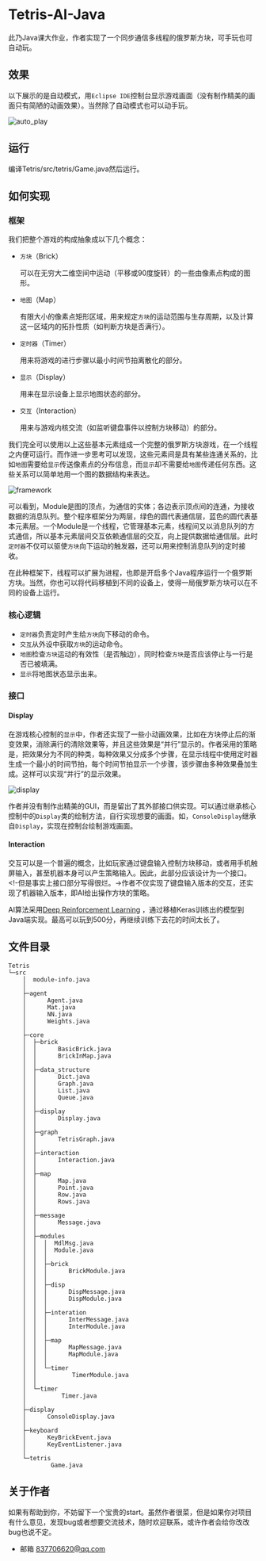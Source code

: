 # Tetris-AI-Java
此乃Java课大作业，作者实现了一个同步通信多线程的俄罗斯方块，可手玩也可自动玩。

## 效果
以下展示的是自动模式，用`Eclipse IDE`控制台显示游戏画面（没有制作精美的画面只有简陋的动画效果）。当然除了自动模式也可以动手玩。

![auto_play](./auto_play.gif)

## 运行
编译Tetris/src/tetris/Game.java然后运行。

## 如何实现
### 框架
我们把整个游戏的构成抽象成以下几个概念：
* `方块`（Brick）

  可以在无穷大二维空间中运动（平移或90度旋转）的一些由像素点构成的图形。
* `地图`（Map）
  
  有限大小的像素点矩形区域，用来规定`方块`的运动范围与生存周期，以及计算这一区域内的拓扑性质（如判断方块是否满行）。
* `定时器`（Timer）

  用来将游戏的进行步骤以最小时间节拍离散化的部分。
* `显示`（Display）
  
  用来在显示设备上显示地图状态的部分。
* `交互`（Interaction）

  用来与游戏内核交流（如监听键盘事件以控制方块移动）的部分。

我们完全可以使用以上这些基本元素组成一个完整的俄罗斯方块游戏，在一个线程之内便可运行。而作进一步思考可以发现，这些元素间是具有某些连通关系的，比如`地图`需要给`显示`传送像素点的分布信息，而`显示`却不需要给`地图`传递任何东西。这些关系可以简单地用一个图的数据结构来表达。

![framework](./framework.jpg)

可以看到，Module是图的顶点，为通信的实体；各边表示顶点间的连通，为接收数据的消息队列。整个程序框架分为两层，绿色的圆代表通信层，蓝色的圆代表基本元素层。一个Module是一个线程，它管理基本元素，线程间又以消息队列的方式通信，所以基本元素层间交互依赖通信层的交互，向上提供数据给通信层。此时`定时器`不仅可以驱使`方块`向下运动的触发器，还可以用来控制消息队列的定时接收。

在此种框架下，线程可以扩展为进程，也即是开启多个Java程序运行一个俄罗斯方块。当然，你也可以将代码移植到不同的设备上，使得一局俄罗斯方块可以在不同的设备上运行。

### 核心逻辑
* `定时器`负责定时产生给`方块`向下移动的命令。
* `交互`从外设中获取`方块`的运动命令。
* `地图`检查`方块`运动的有效性（是否触边），同时检查`方块`是否应该停止与一行是否已被填满。
* `显示`将地图状态显示出来。

### 接口
#### Display
在游戏核心控制的`显示`中，作者还实现了一些小动画效果，比如在方块停止后的渐变效果，消除满行的清除效果等，并且这些效果是“并行”显示的。作者采用的策略是，把效果分为不同的种类，每种效果又分成多个步骤，在显示线程中使用定时器生成一个最小的时间节拍，每个时间节拍显示一个步骤，该步骤由多种效果叠加生成。这样可以实现“并行”的显示效果。

![display](./display.jpg)

作者并没有制作出精美的GUI，而是留出了其外部接口供实现。可以通过继承核心控制中的`Display`类的绘制方法，自行实现想要的画面。如，`ConsoleDisplay`继承自`Display`，实现在控制台绘制游戏画面。

#### Interaction
交互可以是一个普遍的概念，比如玩家通过键盘输入控制方块移动，或者用手机触屏输入，甚至机器本身可以产生策略输入。因此，此部分应该设计为一个接口。<!-但是事实上接口部分写得很烂。->作者不仅实现了键盘输入版本的交互，还实现了机器输入版本，即AI给出操作方块的策略。

AI算法采用[Deep Reinforcement Learning](https://github.com/nuno-faria/tetris-ai) ，通过移植Keras训练出的模型到Java端实现。最高可以玩到500分，再继续训练下去花的时间太长了。

## 文件目录
    Tetris
    └─src
        │  module-info.java
        │  
        ├─agent 
        │      Agent.java               
        │      Mat.java
        │      NN.java                 
        │      Weights.java       
        │      
        ├─core
        │  ├─brick
        │  │      BasicBrick.java
        │  │      BrickInMap.java
        │  │      
        │  ├─data_structure
        │  │      Dict.java
        │  │      Graph.java
        │  │      List.java
        │  │      Queue.java
        │  │      
        │  ├─display
        │  │      Display.java
        │  │      
        │  ├─graph
        │  │      TetrisGraph.java
        │  │      
        │  ├─interaction
        │  │      Interaction.java
        │  │      
        │  ├─map
        │  │      Map.java
        │  │      Point.java
        │  │      Row.java
        │  │      Rows.java
        │  │      
        │  ├─message
        │  │      Message.java
        │  │      
        │  ├─modules
        │  │  │  MdlMsg.java
        │  │  │  Module.java
        │  │  │  
        │  │  ├─brick
        │  │  │      BrickModule.java
        │  │  │      
        │  │  ├─disp
        │  │  │      DispMessage.java
        │  │  │      DispModule.java
        │  │  │      
        │  │  ├─interation
        │  │  │      InterMessage.java
        │  │  │      InterModule.java
        │  │  │      
        │  │  ├─map
        │  │  │      MapMessage.java
        │  │  │      MapModule.java
        │  │  │      
        │  │  └─timer
        │  │          TimerModule.java
        │  │          
        │  └─timer
        │          Timer.java
        │          
        ├─display
        │      ConsoleDisplay.java
        │      
        ├─keyboard
        │      KeyBrickEvent.java
        │      KeyEventListener.java
        │      
        └─tetris
                Game.java

## 关于作者
如果有帮助到你，不妨留下一个宝贵的start。虽然作者很菜，但是如果你对项目有什么意见，发现bug或者想要交流技术，随时欢迎联系，或许作者会给你改改bug也说不定。

* 邮箱 837706620@qq.com
